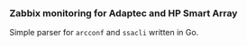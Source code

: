 ### Zabbix monitoring for Adaptec and HP Smart Array
Simple parser for `arcconf` and `ssacli` written in Go.


